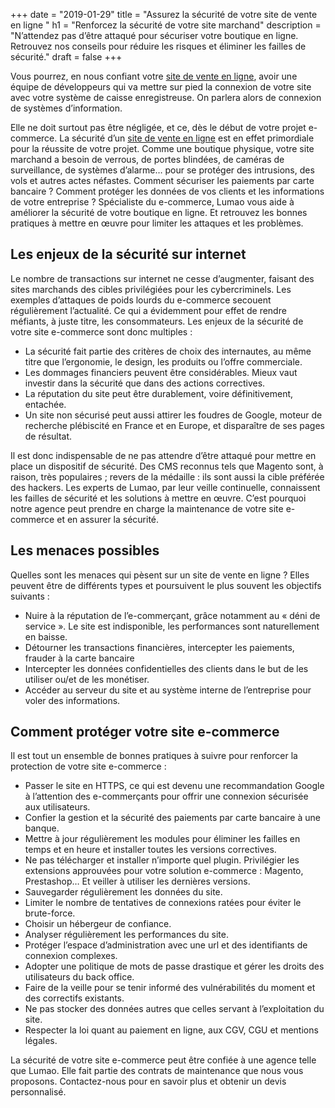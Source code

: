 +++
date = "2019-01-29"
title = "Assurez la sécurité de votre site de vente en ligne "
h1 = "Renforcez la sécurité de votre site marchand"
description = "N’attendez pas d’être attaqué pour sécuriser votre boutique en ligne. Retrouvez nos conseils pour réduire les risques et éliminer les failles de sécurité."
draft = false
+++

Vous pourrez, en nous confiant votre [site de vente en ligne](/ecommerce/), avoir une équipe de développeurs qui va
mettre sur pied la connexion de votre site avec votre système de caisse enregistreuse. On parlera
alors de connexion de systèmes d’information.




Elle ne doit surtout pas être négligée, et ce, dès le début de votre projet e-commerce. La sécurité d’un [site de vente en ligne](/ecommerce/) est en effet primordiale pour la réussite de votre projet. Comme une boutique physique, votre site marchand a besoin de verrous, de portes blindées, de caméras de surveillance, de systèmes d’alarme… pour se protéger des intrusions, des vols et autres actes néfastes. Comment sécuriser les paiements par carte bancaire ? Comment protéger les données de vos clients et les informations de votre entreprise ? Spécialiste du e-commerce, Lumao vous aide à améliorer la sécurité de votre boutique en ligne. Et retrouvez les bonnes pratiques à mettre en œuvre pour limiter les attaques et les problèmes.

## Les enjeux de la sécurité sur internet

Le nombre de transactions sur internet ne cesse d’augmenter, faisant des sites marchands des cibles privilégiées pour les cybercriminels. Les exemples d’attaques de poids lourds du e-commerce secouent régulièrement l’actualité. Ce qui a évidemment pour effet de rendre méfiants, à juste titre, les consommateurs. Les enjeux de la sécurité de votre site e-commerce sont donc multiples :

-	La sécurité fait partie des critères de choix des internautes, au même titre que l’ergonomie, le design, les produits ou l’offre commerciale.
-	Les dommages financiers peuvent être considérables. Mieux vaut investir dans la sécurité que dans des actions correctives.
-	La réputation du site peut être durablement, voire définitivement, entachée.
-	Un site non sécurisé peut aussi attirer les foudres de Google, moteur de recherche plébiscité en France et en Europe, et disparaître de ses pages de résultat.

Il est donc indispensable de ne pas attendre d’être attaqué pour mettre en place un dispositif de sécurité. Des CMS reconnus tels que Magento sont, à raison, très populaires ; revers de la médaille : ils sont aussi la cible préférée des hackers. Les experts de Lumao, par leur veille continuelle, connaissent les failles de sécurité et les solutions à mettre en œuvre. C’est pourquoi notre agence peut prendre en charge la maintenance de votre site e-commerce et en assurer la sécurité.

## Les menaces possibles

Quelles sont les menaces qui pèsent sur un site de vente en ligne ? Elles peuvent être de différents types et poursuivent le plus souvent les objectifs suivants :

-	Nuire à la réputation de l’e-commerçant, grâce notamment au « déni de service ». Le site est indisponible, les performances sont naturellement en baisse.
-	Détourner les transactions financières, intercepter les paiements, frauder à la carte bancaire
-	Intercepter les données confidentielles des clients dans le but de les utiliser ou/et de les monétiser.
-	Accéder au serveur du site et au système interne de l’entreprise pour voler des informations.

## Comment protéger votre site e-commerce

Il est tout un ensemble de bonnes pratiques à suivre pour renforcer la protection de votre site e-commerce :

-	Passer le site en HTTPS, ce qui est devenu une recommandation Google à l’attention des e-commerçants pour offrir une connexion sécurisée aux utilisateurs.
-	Confier la gestion et la sécurité des paiements par carte bancaire à une banque.
-	Mettre à jour régulièrement les modules pour éliminer les failles en temps et en heure et installer toutes les versions correctives.
-	Ne pas télécharger et installer n’importe quel plugin. Privilégier les extensions approuvées pour votre solution e-commerce : Magento, Prestashop… Et veiller à utiliser les dernières versions.
-	Sauvegarder régulièrement les données du site.
-	Limiter le nombre de tentatives de connexions ratées pour éviter le brute-force.
-	Choisir un hébergeur de confiance.
-	Analyser régulièrement les performances du site.
-	Protéger l’espace d’administration avec une url et des identifiants de connexion complexes.
-	Adopter une politique de mots de passe drastique et gérer les droits des utilisateurs du back office.
-	Faire de la veille pour se tenir informé des vulnérabilités du moment et des correctifs existants.
-	Ne pas stocker des données autres que celles servant à l’exploitation du site.
-	Respecter la loi quant au paiement en ligne, aux CGV, CGU et mentions légales.

La sécurité de votre site e-commerce peut être confiée à une agence telle que Lumao. Elle fait partie des contrats de maintenance que nous vous proposons. Contactez-nous pour en savoir plus et obtenir un devis personnalisé.
